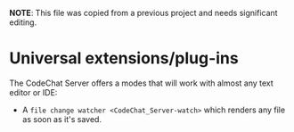 **NOTE**: This file was copied from a previous project and needs significant
editing.

# Universal extensions/plug-ins

The CodeChat Server offers a modes that will work with almost any text editor or IDE:

- A `file change watcher <CodeChat_Server-watch>` which renders any file as soon as it's saved.
